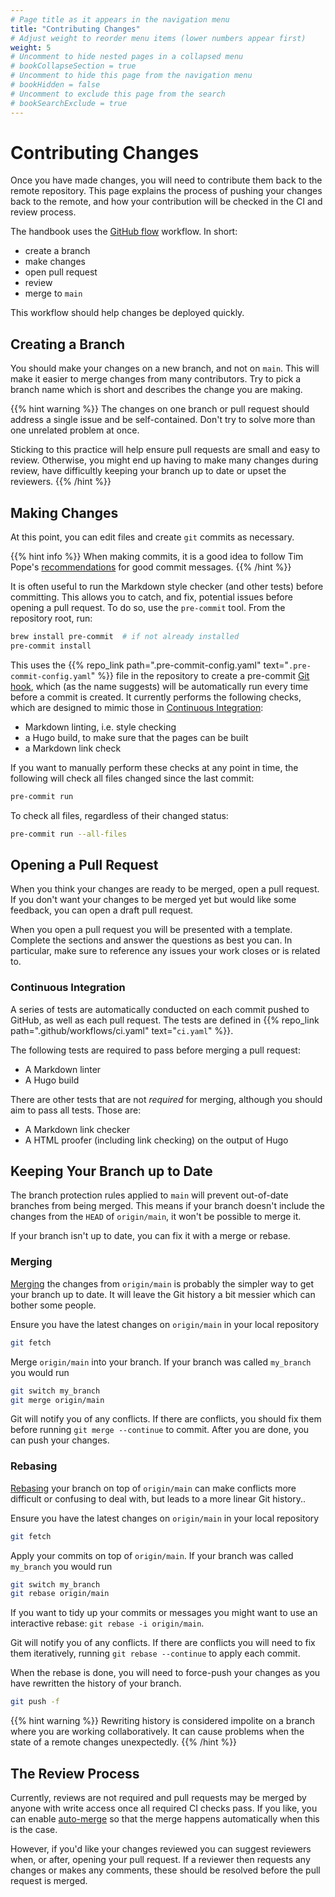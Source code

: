 ```yaml
---
# Page title as it appears in the navigation menu
title: "Contributing Changes"
# Adjust weight to reorder menu items (lower numbers appear first)
weight: 5
# Uncomment to hide nested pages in a collapsed menu
# bookCollapseSection = true
# Uncomment to hide this page from the navigation menu
# bookHidden = false
# Uncomment to exclude this page from the search
# bookSearchExclude = true
---
```


# Contributing Changes

Once you have made changes, you will need to contribute them back to the remote repository.
This page explains the process of pushing your changes back to the remote, and how your contribution will be checked in the CI and review process.

The handbook uses the [GitHub flow](https://docs.github.com/en/get-started/quickstart/github-flow) workflow.
In short:

- create a branch
- make changes
- open pull request
- review
- merge to `main`

This workflow should help changes be deployed quickly.

## Creating a Branch

You should make your changes on a new branch, and not on `main`.
This will make it easier to merge changes from many contributors.
Try to pick a branch name which is short and describes the change you are making.

{{% hint warning %}}
The changes on one branch or pull request should address a
single issue and be self-contained.
Don't try to solve more than one unrelated problem at once.

Sticking to this practice will help ensure pull requests are small and easy to review.
Otherwise, you might end up having to make many changes during review, have difficultly keeping your branch up to date or upset the reviewers.
{{% /hint %}}

## Making Changes

At this point, you can edit files and create `git` commits as necessary.

{{% hint info %}}
When making commits, it is a good idea to follow Tim Pope's [recommendations](https://tbaggery.com/2008/04/19/a-note-about-git-commit-messages.html) for good commit messages.
{{% /hint %}}

It is often useful to run the Markdown style checker (and other tests) before committing.
This allows you to catch, and fix, potential issues before opening a pull request.
To do so, use the `pre-commit` tool.
From the repository root, run:

```bash
brew install pre-commit  # if not already installed
pre-commit install
```

This uses the {{% repo_link path=".pre-commit-config.yaml" text="`.pre-commit-config.yaml`" %}} file in the repository to create a pre-commit [Git hook](https://git-scm.com/book/en/v2/Customizing-Git-Git-Hooks),
which (as the name suggests) will be automatically run every time before a commit is created.
It currently performs the following checks, which are designed to mimic those in [Continuous Integration](#continuous-integration):

- Markdown linting, i.e. style checking
- a Hugo build, to make sure that the pages can be built
- a Markdown link check

If you want to manually perform these checks at any point in time, the following will check all files changed since the last commit:

```bash
pre-commit run
```

To check all files, regardless of their changed status:

```bash
pre-commit run --all-files
```

## Opening a Pull Request

When you think your changes are ready to be merged, open a pull request.
If you don't want your changes to be merged yet but would like some feedback, you can open a draft pull request.

When you open a pull request you will be presented with a template.
Complete the sections and answer the questions as best you can.
In particular, make sure to reference any issues your work closes or is related to.

### Continuous Integration

A series of tests are automatically conducted on each commit pushed to GitHub, as well as each pull request.
The tests are defined in {{% repo_link path=".github/workflows/ci.yaml" text="`ci.yaml`" %}}.

The following tests are required to pass before merging a pull request:

- A Markdown linter
- A Hugo build

There are other tests that are not *required* for merging, although you should aim to pass all tests.
Those are:

- A Markdown link checker
- A HTML proofer (including link checking) on the output of Hugo

## Keeping Your Branch up to Date

The branch protection rules applied to `main` will prevent out-of-date branches from being merged.
This means if your branch doesn't include the changes from the `HEAD` of `origin/main`, it won't be possible to merge it.

If your branch isn't up to date, you can fix it with a merge or rebase.

### Merging

[Merging](https://git-scm.com/book/en/v2/Git-Branching-Basic-Branching-and-Merging) the changes from `origin/main` is probably the simpler way to get your branch up to date.
It will leave the Git history a bit messier which can bother some people.

Ensure you have the latest changes on `origin/main` in your local repository

```bash
git fetch
```

Merge `origin/main` into your branch.
If your branch was called `my_branch` you would run

```bash
git switch my_branch
git merge origin/main
```

Git will notify you of any conflicts.
If there are conflicts, you should fix them before running `git merge --continue` to commit.
After you are done, you can push your changes.

### Rebasing

[Rebasing](https://git-scm.com/book/en/v2/Git-Branching-Rebasing) your branch on top of `origin/main` can make conflicts more difficult or confusing to deal with, but leads to a more linear Git history..

Ensure you have the latest changes on `origin/main` in your local repository

```bash
git fetch
```

Apply your commits on top of `origin/main`.
If your branch was called `my_branch` you would run

```bash
git switch my_branch
git rebase origin/main
```

If you want to tidy up your commits or messages you might want to use an interactive rebase: `git rebase -i origin/main`.

Git will notify you of any conflicts.
If there are conflicts you will need to fix them iteratively, running `git rebase --continue` to apply each commit.

When the rebase is done, you will need to force-push your changes as you have rewritten the history of your branch.

```bash
git push -f
```

{{% hint warning %}}
Rewriting history is considered impolite on a branch where you are working collaboratively.
It can cause problems when the state of a remote changes unexpectedly.
{{% /hint %}}

## The Review Process

Currently, reviews are not required and pull requests may be merged by anyone with write access once all required CI checks pass.
If you like, you can enable [auto-merge](https://docs.github.com/en/pull-requests/collaborating-with-pull-requests/incorporating-changes-from-a-pull-request/automatically-merging-a-pull-request) so that the merge happens automatically when this is the case.

However, if you'd like your changes reviewed you can suggest reviewers when, or after, opening your pull request.
If a reviewer then requests any changes or makes any comments, these should be resolved before the pull request is merged.
